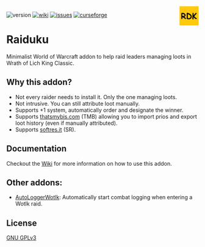 <img src="https://github.com/ryp-erl/assets/blob/main/Raiduku/rdk_logo.jpg?raw=true" width=50 align="right" />

![version](https://img.shields.io/github/v/release/En-Roue-Libre/Raiduku)
[![wiki](https://img.shields.io/badge/read-wiki-green)](https://github.com/En-Roue-Libre/Raiduku/wiki)
[![issues](https://img.shields.io/badge/report-issues-blueviolet)](https://github.com/En-Roue-Libre/Raiduku/issues)
[![curseforge](https://img.shields.io/badge/visit%20on-curseforge-orange)](https://www.curseforge.com/wow/addons/raiduku/)

# Raiduku

Minimalist World of Warcraft addon to help raid leaders managing loots in Wrath of Lich King Classic.

## Why this addon?

- Not every raider needs to install it. Only the one managing loots.
- Not intrusive. You can still attribute loot manually.
- Supports +1 system, automatically order and designate the winner.
- Supports [thatsmybis.com](https://thatsmybis.com) (TMB) allowing you to import prios and export loot history (even if manually attributed).
- Supports [softres.it](https://softres.it) (SR).

## Documentation

Checkout the [Wiki](https://github.com/En-Roue-Libre/Raiduku/wiki) for more information on how to use this addon.

## Other addons:

- [AutoLoggerWotlk](https://www.curseforge.com/wow/addons/autologgerwotlk): Automatically start combat logging when entering a Wotlk raid.

## License

[GNU GPLv3](LICENSE)
